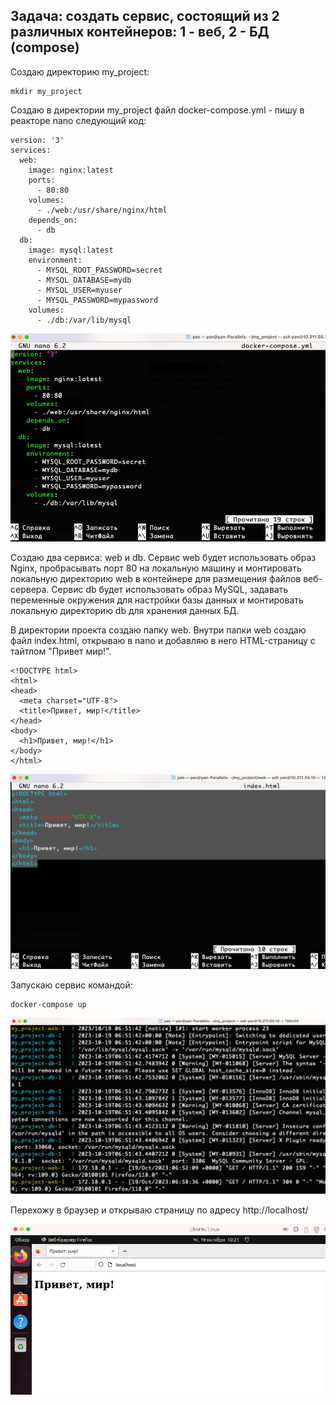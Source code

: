 ## Задача: создать сервис, состоящий из 2 различных контейнеров: 1 - веб, 2 - БД (compose)

Создаю директорию my_project:
```
mkdir my_project
```
Создаю в директории my_project файл docker-compose.yml - пишу в реакторе nano следующий код:
```
version: '3'
services:
  web:
    image: nginx:latest
    ports:
      - 80:80
    volumes:
      - ./web:/usr/share/nginx/html
    depends_on:
      - db
  db:
    image: mysql:latest
    environment:
      - MYSQL_ROOT_PASSWORD=secret
      - MYSQL_DATABASE=mydb
      - MYSQL_USER=myuser
      - MYSQL_PASSWORD=mypassword
    volumes:
      - ./db:/var/lib/mysql
```
![img_4.png](img_4.png)

Создаю два сервиса: web и db. Сервис web будет использовать образ Nginx,
пробрасывать порт 80 на локальную машину и монтировать локальную директорию web в контейнере
для размещения файлов веб-сервера. Сервис db будет использовать образ MySQL, задавать переменные
окружения для настройки базы данных и монтировать локальную директорию db для хранения данных БД.

В директории проекта создаю папку web. Внутри папки web создаю файл index.html, открываю в nano и добавляю в него
HTML-страницу c тайтлом "Привет мир!".

```
<!DOCTYPE html>
<html>
<head>
  <meta charset="UTF-8">
  <title>Привет, мир!</title>
</head>
<body>
  <h1>Привет, мир!</h1>
</body>
</html>
```
![img_2.png](img_2.png)

Запускаю сервис командой:
```
docker-compose up
```
![img_5.png](img_5.png)

Перехожу в браузер и открываю страницу по адресу http://localhost/

![img_6.png](img_6.png)

